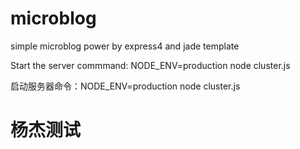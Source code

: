 microblog
=========

simple microblog power by express4 and jade template

Start the server commmand:  NODE_ENV=production node cluster.js

启动服务器命令：NODE_ENV=production node cluster.js


杨杰测试
=========
